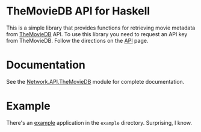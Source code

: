 # TheMovieDB API for Haskell

This is a simple library that provides functions for retrieving movie
metadata from [TheMovieDB][] API.  To use this library you need to
request an API key from TheMovieDB.  Follow the directions on the
[API][] page.

[TheMovieDB]: http://themoviedb.org
[API]: http://docs.themoviedb.apiary.io

# Documentation

See the [Network.API.TheMovieDB][] module for complete documentation.

[Network.API.TheMovieDB]: https://github.com/pjones/themoviedb/blob/master/src/Network/API/TheMovieDB.hs

# Example

There's an [example][] application in the `example` directory.
Surprising, I know.

[example]: https://github.com/pjones/themoviedb/blob/master/example/Main.hs
